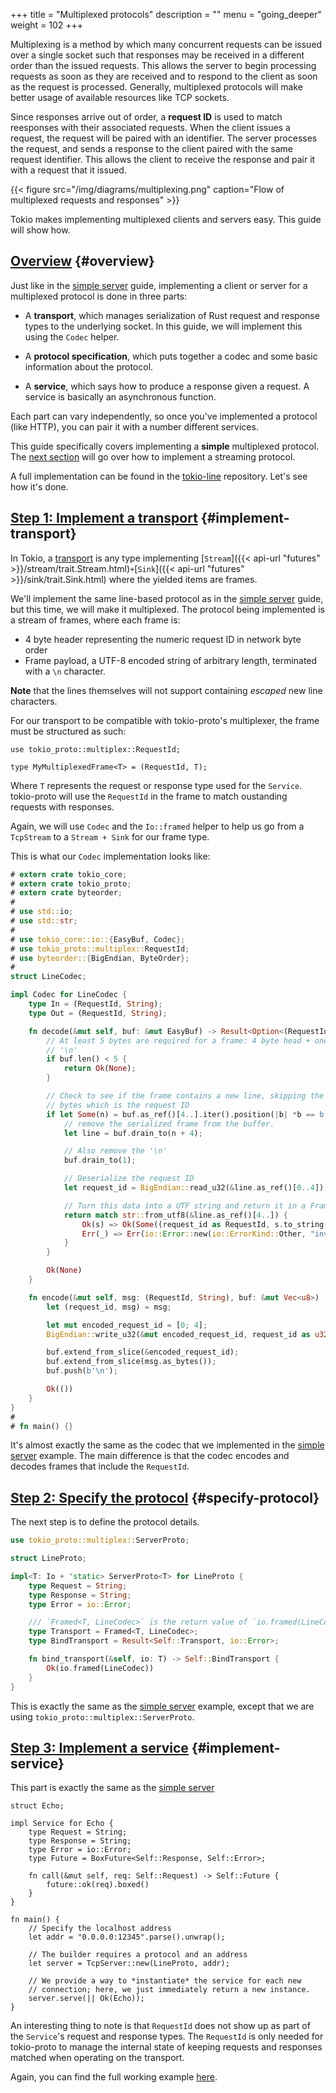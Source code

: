 +++
title = "Multiplexed protocols"
description = ""
menu = "going_deeper"
weight = 102
+++

Multiplexing is a method by which many concurrent requests can be issued over a
single socket such that responses may be received in a different order than the
issued requests. This allows the server to begin processing requests as soon as
they are received and to respond to the client as soon as the request is
processed. Generally, multiplexed protocols will make better usage of available
resources like TCP sockets.

Since responses arrive out of order, a **request ID** is used to match
reesponses with their associated requests. When the client issues a request, the
request will be paired with an identifier. The server processes the request, and
sends a response to the client paired with the same request identifier. This
allows the client to receive the response and pair it with a request that it
issued.

{{< figure src="/img/diagrams/multiplexing.png"
caption="Flow of multiplexed requests and responses" >}}

Tokio makes implementing multiplexed clients and servers easy. This
guide will show how.

## [Overview](#overview) {#overview}

Just like in the [simple server](TODO) guide, implementing a client or server
for a multiplexed protocol is done in three parts:

- A **transport**, which manages serialization of Rust request and response
  types to the underlying socket. In this guide, we will implement this using
  the `Codec` helper.

- A **protocol specification**, which puts together a codec and some basic
  information about the protocol.

- A **service**, which says how to produce a response given a request. A
  service is basically an asynchronous function.

Each part can vary independently, so once you've implemented a protocol
(like HTTP), you can pair it with a number different services.

This guide specifically covers implementing a **simple** multiplexed protocol.
The [next section](TODO) will go over how to implement a streaming protocol.

A full implementation can be found in the
[tokio-line](https://github.com/tokio-rs/tokio-line/blob/master/multiplexed/src/lib.rs)
repository. Let's see how it's done.

## [Step 1: Implement a transport](#implement-transport) {#implement-transport}

In Tokio, a [transport](/docs/going-deeper/architecture/#framing) is any type
implementing [`Stream`]({{< api-url "futures" >}}/stream/trait.Stream.html)` +
`[`Sink`]({{< api-url "futures" >}}/sink/trait.Sink.html) where the yielded
items are frames.

We'll implement the same line-based protocol as in the [simple server](TODO)
guide, but this time, we will make it multiplexed. The protocol being
implemented is a stream of frames, where each frame is:

* 4 byte header representing the numeric request ID in network byte order
* Frame payload, a UTF-8 encoded string of arbitrary length, terminated with a
  `\n` character.

**Note** that the lines themselves will not support containing *escaped* new
line characters.

For our transport to be compatible with tokio-proto's multiplexer, the frame
must be structured as such:

```rust,ignore
use tokio_proto::multiplex::RequestId;

type MyMultiplexedFrame<T> = (RequestId, T);
```

Where `T` represents the request or response type used for the `Service`.
tokio-proto will use the `RequestId` in the frame to match oustanding requests
with responses.

Again, we will use `Codec` and the `Io::framed` helper to help us go from a
`TcpStream` to a `Stream + Sink` for our frame type.

This is what our `Codec` implementation looks like:

```rust
# extern crate tokio_core;
# extern crate tokio_proto;
# extern crate byteorder;
#
# use std::io;
# use std::str;
#
# use tokio_core::io::{EasyBuf, Codec};
# use tokio_proto::multiplex::RequestId;
# use byteorder::{BigEndian, ByteOrder};
#
struct LineCodec;

impl Codec for LineCodec {
    type In = (RequestId, String);
    type Out = (RequestId, String);

    fn decode(&mut self, buf: &mut EasyBuf) -> Result<Option<(RequestId, String)>, io::Error> {
        // At least 5 bytes are required for a frame: 4 byte head + one byte
        // '\n'
        if buf.len() < 5 {
            return Ok(None);
        }

        // Check to see if the frame contains a new line, skipping the first 4
        // bytes which is the request ID
        if let Some(n) = buf.as_ref()[4..].iter().position(|b| *b == b'\n') {
            // remove the serialized frame from the buffer.
            let line = buf.drain_to(n + 4);

            // Also remove the '\n'
            buf.drain_to(1);

            // Deserialize the request ID
            let request_id = BigEndian::read_u32(&line.as_ref()[0..4]);

            // Turn this data into a UTF string and return it in a Frame.
            return match str::from_utf8(&line.as_ref()[4..]) {
                Ok(s) => Ok(Some((request_id as RequestId, s.to_string()))),
                Err(_) => Err(io::Error::new(io::ErrorKind::Other, "invalid string")),
            }
        }

        Ok(None)
    }

    fn encode(&mut self, msg: (RequestId, String), buf: &mut Vec<u8>) -> io::Result<()> {
        let (request_id, msg) = msg;

        let mut encoded_request_id = [0; 4];
        BigEndian::write_u32(&mut encoded_request_id, request_id as u32);

        buf.extend_from_slice(&encoded_request_id);
        buf.extend_from_slice(msg.as_bytes());
        buf.push(b'\n');

        Ok(())
    }
}
#
# fn main() {}
```

It's almost exactly the same as the codec that we implemented in the [simple
server](/docs/getting-started/simple-server) example. The main difference is
that the codec encodes and decodes frames that include the `RequestId`.

## [Step 2: Specify the protocol](#specify-protocol) {#specify-protocol}

The next step is to define the protocol details.

```rust
use tokio_proto::multiplex::ServerProto;

struct LineProto;

impl<T: Io + 'static> ServerProto<T> for LineProto {
    type Request = String;
    type Response = String;
    type Error = io::Error;

    /// `Framed<T, LineCodec>` is the return value of `io.framed(LineCodec)`
    type Transport = Framed<T, LineCodec>;
    type BindTransport = Result<Self::Transport, io::Error>;

    fn bind_transport(&self, io: T) -> Self::BindTransport {
        Ok(io.framed(LineCodec))
    }
}
```

This is exactly the same as the [simple
server](/docs/getting-started/simple-server#specify-protocol) example, except
that we are using `tokio_proto::multiplex::ServerProto`.

## [Step 3: Implement a service](#implement-service) {#implement-service}

This part is exactly the same as the [simple
server](/docs/getting-started/simple-server#implement-service)

```rust,ignore
struct Echo;

impl Service for Echo {
    type Request = String;
    type Response = String;
    type Error = io::Error;
    type Future = BoxFuture<Self::Response, Self::Error>;

    fn call(&mut self, req: Self::Request) -> Self::Future {
        future::ok(req).boxed()
    }
}

fn main() {
    // Specify the localhost address
    let addr = "0.0.0.0:12345".parse().unwrap();

    // The builder requires a protocol and an address
    let server = TcpServer::new(LineProto, addr);

    // We provide a way to *instantiate* the service for each new
    // connection; here, we just immediately return a new instance.
    server.serve(|| Ok(Echo));
}
```

An interesting thing to note is that `RequestId` does not show up as part of the
`Service`'s request and response types. The `RequestId` is only needed for
tokio-proto to manage the internal state of keeping requests and responses
matched when operating on the transport.

Again, you can find the full working example
[here](https://github.com/tokio-rs/tokio-line/tree/master/multiplexed).
